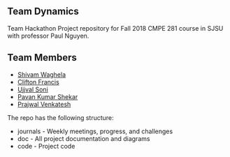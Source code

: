 ## Team Dynamics

Team Hackathon Project repository for Fall 2018 CMPE 281 course in SJSU with professor Paul Nguyen.

## Team Members
 - [Shivam Waghela](https://github.com/shivamwaghela)
 - [Clifton Francis](https://github.com/clif)
 - [Ujjval Soni](https://github.com/ujjvalsoni)
 - [Pavan Kumar Shekar](https://github.com/pavankumarshekar)
 - [Prajwal Venkatesh]()
 


The repo has the following structure:

- journals - Weekly meetings, progress, and challenges
- doc - All project documentation and diagrams
- code - Project code

